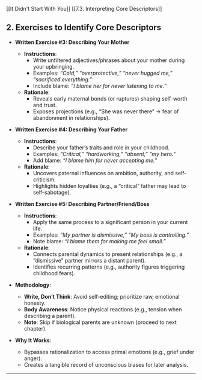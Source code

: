 [[It Didn't Start With You]]
[[7.3. Interpreting Core Descriptors]]

## **2. Exercises to Identify Core Descriptors**

- **Written Exercise #3: Describing Your Mother**
    
    - **Instructions**:
        - Write unfiltered adjectives/phrases about your mother during your upbringing.
        - Examples: _“Cold,” “overprotective,” “never hugged me,” “sacrificed everything.”_
        - Include blame: _“I blame her for never listening to me.”_
    - **Rationale**:
        - Reveals early maternal bonds (or ruptures) shaping self-worth and trust.
        - Exposes projections (e.g., “She was never there” → fear of abandonment in relationships).
- **Written Exercise #4: Describing Your Father**
    
    - **Instructions**:
        - Describe your father’s traits and role in your childhood.
        - Examples: _“Critical,” “hardworking,” “absent,” “my hero.”_
        - Add blame: _“I blame him for never accepting me.”_
    - **Rationale**:
        - Uncovers paternal influences on ambition, authority, and self-criticism.
        - Highlights hidden loyalties (e.g., a “critical” father may lead to self-sabotage).
- **Written Exercise #5: Describing Partner/Friend/Boss**
    
    - **Instructions**:
        - Apply the same process to a significant person in your current life.
        - Examples: _“My partner is dismissive,” “My boss is controlling.”_
        - Note blame: _“I blame them for making me feel small.”_
    - **Rationale**:
        - Connects parental dynamics to present relationships (e.g., a “dismissive” partner mirrors a distant parent).
        - Identifies recurring patterns (e.g., authority figures triggering childhood fears).
- **Methodology**:
    
    - **Write, Don’t Think**: Avoid self-editing; prioritize raw, emotional honesty.
    - **Body Awareness**: Notice physical reactions (e.g., tension when describing a parent).
    - **Note**: Skip if biological parents are unknown (proceed to next chapter).
- **Why It Works**:
    
    - Bypasses rationalization to access primal emotions (e.g., grief under anger).
    - Creates a tangible record of unconscious biases for later analysis.

---
